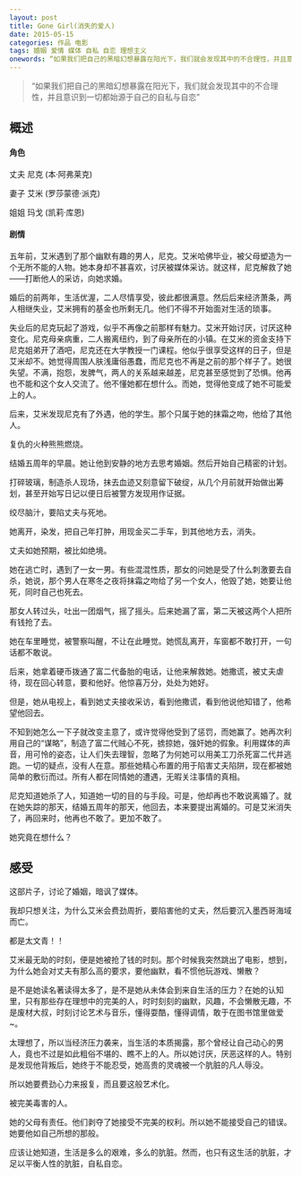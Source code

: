 ```yaml
---
layout: post
title: Gone Girl(消失的爱人) 
date: 2015-05-15
categories: 作品 电影
tags: 婚姻 爱情 媒体 自私 自恋 理想主义 
onewords: “如果我们把自己的黑暗幻想暴露在阳光下，我们就会发现其中的不合理性，并且意识到一切都始源于自己的自私与自恋”
---
```

> “如果我们把自己的黑暗幻想暴露在阳光下，我们就会发现其中的不合理性，并且意识到一切都始源于自己的自私与自恋”

## 概述

#### 角色
  
丈夫    尼克    (本·阿弗莱克)

妻子    艾米    (罗莎蒙德·派克)   

姐姐    玛戈    (凯莉·库恩)

#### 剧情

五年前，艾米遇到了那个幽默有趣的男人，尼克。艾米哈佛毕业，被父母塑造为一个无所不能的人物。她本身却不甚喜欢，讨厌被媒体采访。就这样，尼克解救了她——打断他人的采访，向她求婚。

婚后的前两年，生活优渥，二人尽情享受，彼此都很满意。然后后来经济萧条，两人相继失业，艾米拥有的基金也所剩无几。他们不得不开始面对生活的琐事。

失业后的尼克玩起了游戏，似乎不再像之前那样有魅力。艾米开始讨厌，讨厌这种变化。尼克母亲病重，二人搬离纽约，到了母亲所在的小镇。在艾米的资金支持下尼克姐弟开了酒吧，尼克还在大学教授一门课程。他似乎很享受这样的日子，但是艾米却不。她觉得周围人肤浅庸俗愚蠢，而尼克也不再是之前的那个样子了。她很失望。不满，抱怨，发脾气，两人的关系越来越差，尼克甚至感觉到了恐惧。他再也不能和这个女人交流了。他不懂她都在想什么。而她，觉得他变成了她不可能爱上的人。

后来，艾米发现尼克有了外遇，他的学生。那个只属于她的抹霜之吻，他给了其他人。

复仇的火种熊熊燃烧。

结婚五周年的早晨。她让他到安静的地方去思考婚姻。然后开始自己精密的计划。

打碎玻璃，制造杀人现场，抹去血迹又刻意留下破绽，从几个月前就开始做出筹划，甚至开始写日记以便日后被警方发现用作证据。

绞尽脑汁，要陷丈夫与死地。

她离开，染发，把自己年打肿，用现金买二手车，到其他地方去，消失。

丈夫如她预期，被比如绝境。

她在逃亡时，遇到了一女一男。有些混混性质，那女的问她是受了什么刺激要去自杀，她说，那个男人在寒冬之夜将抹霜之吻给了另一个女人，他毁了她，她要让他死，同时自己也死去。

那女人转过头，吐出一团烟气，摇了摇头。后来她漏了富，第二天被这两个人把所有钱抢了去。

她在车里睡觉，被警察叫醒，不让在此睡觉。她慌乱离开，车窗都不敢打开，一句话都不敢说。

后来，她拿着硬币拨通了富二代备胎的电话，让他来解救她。她撒谎，被丈夫虐待，现在回心转意，要和他好。他惊喜万分，处处为她好。

但是，她从电视上，看到她丈夫接收采访，看到他撒谎，看到他说他知错了，他希望他回去。

不知到她怎么一下子就改变主意了，或许觉得他受到了惩罚，而她赢了。她再次利用自己的“谋略”，制造了富二代贼心不死，掳掠她，强奸她的假象。利用媒体的声音，用可怜的姿态，让人们失去理智，忽略了为何她可以用美工刀杀死富二代并逃跑。一切的疑点，没有人在意。那些她精心布置的用于陷害丈夫陷阱，现在都被她简单的敷衍而过。所有人都在同情她的遭遇，无暇关注事情的真相。

尼克知道她杀了人，知道她一切的目的与手段。可是，他却再也不敢说离婚了。就在她失踪的那天，结婚五周年的那天，他回去，本来要提出离婚的。可是艾米消失了，再回来时，他再也不敢了。更加不敢了。

她究竟在想什么？

## 感受

这部片子，讨论了婚姻，暗讽了媒体。

我却只想关注，为什么艾米会费劲周折，要陷害他的丈夫，然后要沉入墨西哥海域而亡。

都是太文青！！

艾米最无助的时刻，便是她被抢了钱的时刻。那个时候我突然跳出了电影，想到，为什么她会对丈夫有那么高的要求，要他幽默，看不惯他玩游戏、懒散？

是不是她读名著读得太多了，是不是她从未体会到来自生活的压力？在她的认知里，只有那些存在理想中的完美的人，时时刻刻的幽默，风趣，不会懒散无趣，不是废材大叔，时刻讨论艺术与音乐，懂得耍酷，懂得调情，敢于在图书馆里做爱~。

太理想了，所以当经济压力袭来，当生活的本质揭露，那个曾经让自己动心的男人，竟也不过是如此粗俗不堪的、瞧不上的人。所以她讨厌，厌恶这样的人。特别是发现他背叛后，她终于不能忍受，她高贵的灵魂被一个肮脏的凡人辱没。

所以她要费劲心力来报复，而且要这般艺术化。

被完美毒害的人。

她的父母有责任。他们剥夺了她接受不完美的权利。所以她不能接受自己的错误。她要他如自己所想的那般。

应该让她知道，生活是多么的艰难，多么的肮脏。然而，也只有这生活的肮脏，才足以平衡人性的肮脏，自私自恋。

